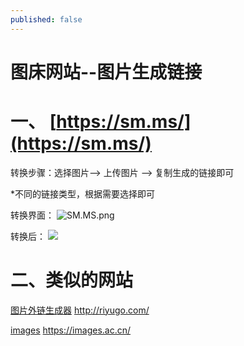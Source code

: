 ```yaml
---
published: false
---
```

# **图床网站--图片生成链接**

# 一、 [https://sm.ms/](https://sm.ms/)
转换步骤：选择图片--> 上传图片 --> 复制生成的链接即可

*不同的链接类型，根据需要选择即可

转换界面：
![SM.MS.png](https://i.loli.net/2020/10/08/fJACeFYST7LKtr9.png)

转换后：
![](http://riyugo.com/i/2020/10/08/vuqsdx.png)

# 二、类似的网站
[图片外链生成器](http://riyugo.com/)
http://riyugo.com/

[images](https://images.ac.cn/)
https://images.ac.cn/